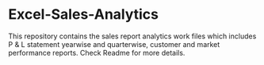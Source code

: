 # Excel-Sales-Analytics
This repository contains the sales report analytics work files which includes P &amp; L statement yearwise and quarterwise, customer and market performance reports. Check Readme for more details.
